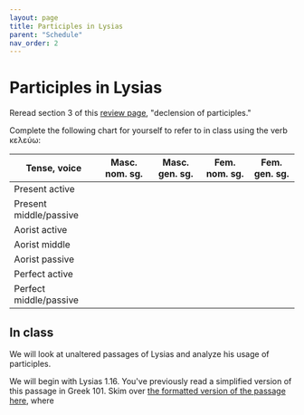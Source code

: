 ```yaml
---
layout: page
title: Participles in Lysias
parent: "Schedule"
nav_order: 2
---
```



# Participles in Lysias

Reread section 3 of this [review page](https://neelsmith.github.io/greek102/review/), "declension of participles."

Complete the following chart for yourself to refer to in class using the verb κελεύω:

| Tense, voice | Masc. nom. sg. | Masc. gen. sg. | Fem. nom. sg. | Fem. gen. sg.
| --- | --- | --- | --- |--- |
| Present active  |  |  |  |
| Present middle/passive  |  |  | | 
| Aorist active  |  |  | | 
| Aorist middle  |  |  | | 
| Aorist passive  |  |  | | 
| Perfect active  |  |  |  |
| Perfect middle/passive  |  |  | | 


## In class

We will look at unaltered passages of Lysias and analyze his usage of participles.


We will begin with Lysias 1.16. You've previously read a simplified version of this passage in Greek 101. Skim over [the formatted version of the passage here](https://neelsmith.github.io/greek102/lysias1/reader/1.16.html), where 
